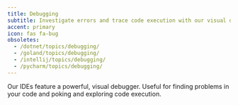 ```yaml
---
title: Debugging
subtitle: Investigate errors and trace code execution with our visual debugger.
accent: primary
icon: fas fa-bug
obsoletes:
  - /dotnet/topics/debugging/
  - /goland/topics/debugging/
  - /intellij/topics/debugging/
  - /pycharm/topics/debugging/
---
```


Our IDEs feature a powerful, visual debugger. Useful for finding problems in your code and poking and exploring code
execution.
